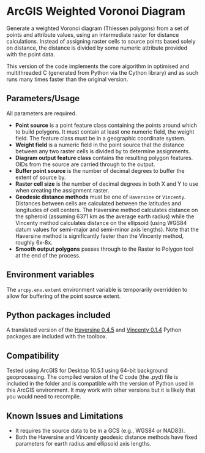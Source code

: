 # ArcGIS Weighted Voronoi Diagram

Generate a weighted Voronoi diagram (Thiessen polygons) from a set of
points and attribute values, using an intermediate raster for
distance calculations. Instead of assigning raster cells to source
points based solely on distance, the distance is divided by some
numeric attribute provided with the point data.

This version of the code implements the core algorithm in optimised and
multithreaded C (generated from Python via the Cython library) and as
such runs many times faster than the original version.

## Parameters/Usage

All parameters are required.

* **Point source** is a point feature class containing the points
around which to build polygons. It must contain at least one
numeric field, the weight field. The feature class must be in a
geographic coordinate system.
* **Weight field** is a numeric field in the point source that the
distance between any two raster cells is divided by to determine
assignments.
* **Diagram output feature class** contains the resulting polygon
features. OIDs from the source are carried through to the output.
* **Buffer point source** is the number of decimal degrees to
buffer the extent of source by.
* **Raster cell size** is the number of decimal degrees in both
X and Y to use when creating the assignment raster.
* **Geodesic distance methods** must be one of `Haversine` or
`Vincenty`. Distances between cells are calculated between
the latitudes and longitudes of cell centers. The Haversine
method calculates distance on the spheroid (assuming 6371 km
as the average earth radius) while the Vincenty method
calculates distance on the ellipsoid (using WGS84 datum values
for semi-major and semi-minor axis lengths). Note that the
Haversine method is significantly faster than the Vincenty
method, roughly 6x-8x.
* **Smooth output polygons** passes through to the Raster to
Polygon tool at the end of the process.

## Environment variables

The `arcpy.env.extent` environment variable is temporarily
overridden to allow for buffering of the point source extent.

## Python packages included

A translated version of the
[Haversine 0.4.5](https://pypi.python.org/pypi/haversine)
and [Vincenty 0.1.4](https://pypi.python.org/pypi/vincenty)
Python packages are included with the toolbox.

## Compatibility

Tested using ArcGIS for Desktop 10.5.1 using 64-bit background
geoprocessing. The compiled version of the C code (the .pyd) file is
included in the folder and is compatible with the version of Python
used in this ArcGIS environment. It may work with other versions but
it is likely that you would need to recompile.

## Known Issues and Limitations

* It requires the source data to be in a GCS (e.g., WGS84 or NAD83).
* Both the Haversine and Vincenty geodesic distance methods have
fixed parameters for earth radius and ellipsoid axis lengths.
